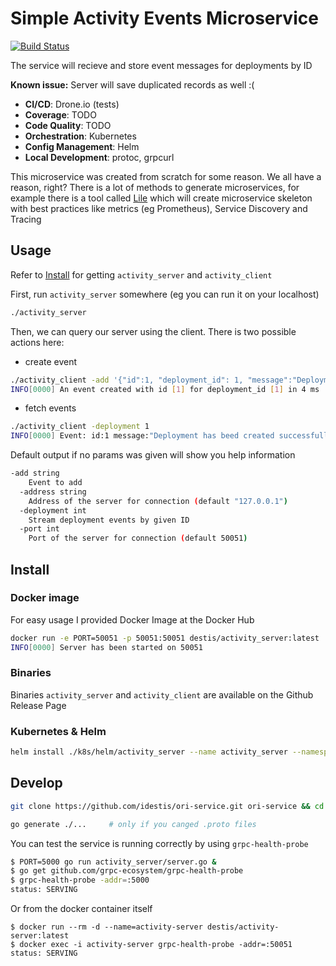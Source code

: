 # Simple Activity Events Microservice

[![Build Status](https://cloud.drone.io/api/badges/idestis/ori-service/status.svg)](https://cloud.drone.io/idestis/ori-service)

The service will recieve and store event messages for deployments by ID

**Known issue:** Server will save duplicated records as well :(

- **CI/CD**: Drone.io (tests)
- **Coverage**: TODO
- **Code Quality**: TODO
- **Orchestration**: Kubernetes
- **Config Management**: Helm
- **Local Development**: protoc, grpcurl

This microservice was created from scratch for some reason. We all have a reason, right?
There is a lot of methods to generate microservices, for example there is a tool called [Lile](https://github.com/lileio/lile) which will create microservice skeleton with best practices like metrics (eg Prometheus), Service Discovery and Tracing

## Usage

Refer to [Install](#Install) for getting `activity_server` and `activity_client`

First, run `activity_server` somewhere (eg you can run it on your localhost)

```bash
./activity_server
```

Then, we can query our server using the client. There is two possible actions here:

- create event

```bash
./activity_client -add '{"id":1, "deployment_id": 1, "message":"Deployment has beed created successfully"}'
INFO[0000] An event created with id [1] for deployment_id [1] in 4 ms
```

- fetch events

```bash
./activity_client -deployment 1
INFO[0000] Event: id:1 message:"Deployment has beed created successfully" timestamp:<send:1569500037894488000 receive:1569500037898843000 > deployment_id:1
```

Default output if no params was given will show you help information

```bash
-add string
    Event to add
  -address string
    Address of the server for connection (default "127.0.0.1")
  -deployment int
    Stream deployment events by given ID
  -port int
    Port of the server for connection (default 50051)
```

## Install

### Docker image

For easy usage I provided Docker Image at the Docker Hub

```bash
docker run -e PORT=50051 -p 50051:50051 destis/activity_server:latest
INFO[0000] Server has been started on 50051
```

### Binaries

Binaries `activity_server` and `activity_client` are available on the Github Release Page

### Kubernetes & Helm

```bash
helm install ./k8s/helm/activity_server --name activity_server --namespace activity_server --set image.tag=latest
```

## Develop

```bash
git clone https://github.com/idestis/ori-service.git ori-service && cd $_

go generate ./...     # only if you canged .proto files
```

You can test the service is running correctly by using `grpc-health-probe`

```bash
$ PORT=5000 go run activity_server/server.go &
$ go get github.com/grpc-ecosystem/grpc-health-probe
$ grpc-health-probe -addr=:5000
status: SERVING
```

Or from the docker container itself

```
$ docker run --rm -d --name=activity-server destis/activity-server:latest
$ docker exec -i activity-server grpc-health-probe -addr=:50051
status: SERVING
```